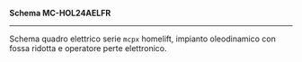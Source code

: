 __Schema MC-HOL24AELFR__

---

Schema quadro elettrico serie `mcpx` homelift,
impianto oleodinamico con fossa ridotta e operatore perte elettronico.

